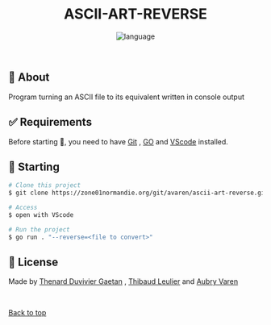 <!--div align="center" id="top"> 
  <img src="https://www.google.com/imgres?imgurl=https%3A%2F%2Fst4.depositphotos.com%2F18014766%2F28578%2Fi%2F600%2Fdepositphotos_285787198-stock-photo-ascii-concept-illustration-using-code.jpg&tbnid=DV3bD_c9r1iPNM&vet=12ahUKEwjB1pTc6I3_AhUbrycCHRa4BwYQMygzegQIARBH..i&imgrefurl=https%3A%2F%2Ffr.depositphotos.com%2Fstock-photos%2Fascii-code.html&docid=y4WEy0haisiM3M&w=600&h=348&q=ascii%20art%20image%20libre%20de%20droit&hl=fr&ved=2ahUKEwjB1pTc6I3_AhUbrycCHRa4BwYQMygzegQIARBH" alt="ascii-art" />

  &#xa0;

  <!-- <a href="https://go.netlify.app">Demo</a> -->
<!--/div-->

<h1 align="center">ASCII-ART-REVERSE</h1>

<p align="center">

  <img src="https://img.shields.io/badge/language-GO-green?style=flat" alt="language" />

</p>

<br>

## :dart: About ##

Program turning an ASCII file to its equivalent written in console output

## :white_check_mark: Requirements ##

Before starting :checkered_flag:, you need to have [Git](https://git-scm.com) , [GO](https://go.dev/doc/install) and [VScode](https://code.visualstudio.com/) installed.

## :checkered_flag: Starting ##

```bash
# Clone this project
$ git clone https://zone01normandie.org/git/avaren/ascii-art-reverse.git

# Access
$ open with VScode

# Run the project
$ go run . "--reverse=<file to convert>"

```

## :memo: License ##

<!--This project is under license from MIT. For more details, see the [LICENSE](LICENSE.md) file.-->


Made by <a href="https://zone01normandie.org/git/gthenard/" target="_blank">Thenard Duvivier Gaetan</a> ,  <a href="https://zone01normandie.org/git/tleulier" target="_blank">Thibaud Leulier</a> and <a href="https://zone01normandie.org/git/avaren/" target="_blank">Aubry Varen</a>

&#xa0;

<a href="#top">Back to top</a>
